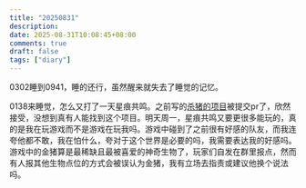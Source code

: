 ```yaml
---
title: "20250831"
description: 
date: 2025-08-31T10:08:45+08:00
comments: true
draft: false
tags: ["diary"]
---
```

0302睡到0941，睡的还行，虽然醒来就失去了睡觉的记忆。

0138来睡觉，怎么又打了一天星痕共鸣。之前写的[杀猪的项目](https://github.com/xxfttkx/StarResonanceAutoHunt)被提交pr了，欣然接受，没想到真有人能找到这个项目。明天周一，星痕共鸣又要更很多能玩的，真的是我在玩游戏而不是游戏在玩我吗。游戏中碰到了之前很有好感的队友，而我连夸他都不敢，我在怕什么，夸对于这个世界是必要的吗，我需要表达我的好感吗。游戏中的金猪算是最稀缺且最被喜爱的神奇生物了，玩家们自发在群里报点，然而有人报其他生物点位的方式会被误认为金猪，我有立场去指责或建议他换个说法吗。
